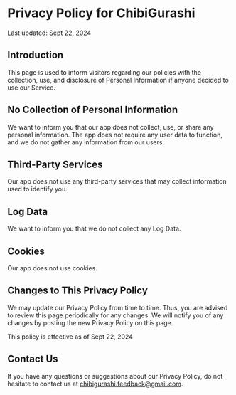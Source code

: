 # Privacy Policy for ChibiGurashi

Last updated: Sept 22, 2024

## Introduction

This page is used to inform visitors regarding our policies with the collection, use, and disclosure of Personal Information if anyone decided to use our Service.

## No Collection of Personal Information

We want to inform you that our app does not collect, use, or share any personal information. The app does not require any user data to function, and we do not gather any information from our users.

## Third-Party Services

Our app does not use any third-party services that may collect information used to identify you.

## Log Data

We want to inform you that we do not collect any Log Data.

## Cookies

Our app does not use cookies.

## Changes to This Privacy Policy

We may update our Privacy Policy from time to time. Thus, you are advised to review this page periodically for any changes. We will notify you of any changes by posting the new Privacy Policy on this page.

This policy is effective as of Sept 22, 2024

## Contact Us

If you have any questions or suggestions about our Privacy Policy, do not hesitate to contact us at chibigurashi.feedback@gmail.com.